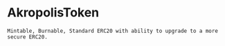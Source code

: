 # AkropolisToken
	Mintable, Burnable, Standard ERC20 with ability to upgrade to a more secure ERC20.
